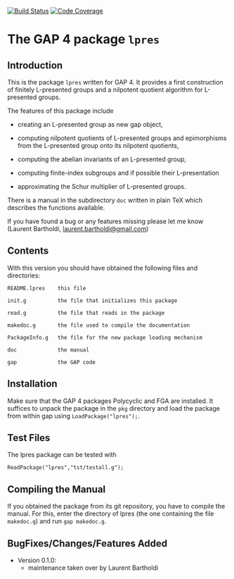 [![Build Status](https://github.com/gap-packages/lpres/workflows/CI/badge.svg?branch=master)](https://github.com/gap-packages/lpres/actions?query=workflow%3ACI+branch%3Amaster)
[![Code Coverage](https://codecov.io/github/gap-packages/lpres/coverage.svg?branch=master&token=)](https://codecov.io/gh/gap-packages/lpres)

# The GAP 4 package `lpres`

## Introduction

This is the package `lpres` written for GAP 4. It provides a first
construction of finitely L-presented groups and a nilpotent quotient
algorithm for L-presented groups.

The features of this package include

  - creating an L-presented group as new gap object,

  - computing nilpotent quotients of L-presented groups and epimorphisms
    from the L-presented group onto its nilpotent quotients,

  - computing the abelian invariants of an L-presented group,

  - computing finite-index subgroups and if possible their L-presentation

  - approximating the Schur multiplier of L-presented groups.

There is a manual in the subdirectory `doc` written in plain TeX which
describes the functions available.

If you have found a bug or any features missing please let me know
(Laurent Bartholdi, laurent.bartholdi@gmail.com)


## Contents

With this version you should have obtained the following files and
directories:

    README.lpres    this file
    
    init.g          the file that initializes this package
    
    read.g          the file that reads in the package        
    
    makedoc.g       the file used to compile the documentation
    
    PackageInfo.g   the file for the new package loading mechanism
    
    doc             the manual
    
    gap             the GAP code


## Installation

Make sure that the GAP 4 packages Polycyclic and FGA are installed. It
suffices to unpack the package in the `pkg` directory and load the
package from within gap using `LoadPackage("lpres");`.


## Test Files

The lpres package can be tested with

    ReadPackage("lpres","tst/testall.g");


## Compiling the Manual

If you obtained the package from its git repository, you have to compile
the manual. For this, enter the directory of lpres (the one containing
the file `makedoc.g`) and run `gap makedoc.g`.

## BugFixes/Changes/Features Added

* Version 0.1.0:
  - maintenance taken over by Laurent Bartholdi

